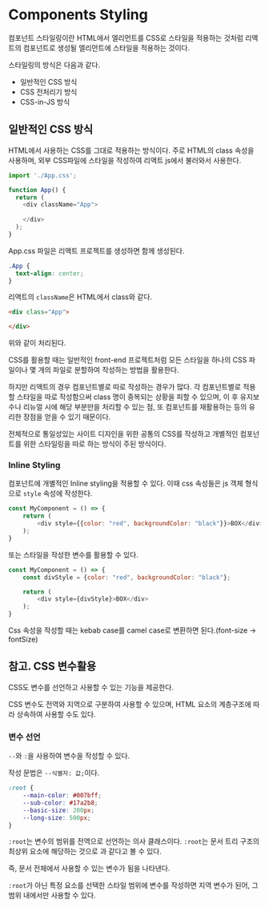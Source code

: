 # Components Styling
컴포넌트 스타일링이란 HTML에서 엘리먼트를 CSS로 스타일을 적용하는 것처럼 리액트의 컴포넌트로 생성될 엘리먼트에 스타일을 적용하는 것이다.

스타일링의 방식은 다음과 같다.
- 일반적인 CSS 방식
- CSS 전처리기 방식
- CSS-in-JS 방식

## 일반적인 CSS 방식
HTML에서 사용하는 CSS를 그대로 적용하는 방식이다. 주로 HTML의 class 속성을 사용하며, 외부 CSS파일에 스타일을 작성하여 리액트 js에서 불러와서 사용한다.

```javascript
import './App.css';

function App() {
  return (
    <div className="App">
	
    </div>
  );
}
```
App.css 파일은 리액트 프로젝트를 생성하면 함께 생성된다.

```css
.App {
  text-align: center;
}
```

리액트의 ``className``은 HTML에서 class와 같다.

```html
<div class="App">

</div>
```
위와 같이 처리된다.

CSS를 활용할 때는 일반적인 front-end 프로젝트처럼 모든 스타일을 하나의 CSS 파일이나 몇 개의 파일로 분할하여 작성하는 방법을 활용한다.

하지만 리액트의 경우 컴포넌트별로 따로 작성하는 경우가 많다. 각 컴포넌트별로 적용할 스타일을 따로 작성함으써 class 명이 중복되는 상황을 피할 수 있으며, 이 후 유지보수나 리뉴얼 시에 해당 부분만을 처리할 수 있는 점, 또 컴포넌트를 재활용하는 등의 유리한 장점을 얻을 수 있기 때문이다.

전체적으로 통일성있는 사이트 디자인을 위한 공통의 CSS를 작성하고 개별적인 컴포넌트를 위한 스타일링을 따로 하는 방식이 주된 방식이다.

### Inline Styling
컴포넌트에 개별적인 Inline styling을 적용할 수 있다. 이때 css 속성들은 js 객체 형식으로 ``style`` 속성에 작성한다.
```javascript
const MyComponent = () => {
	return (
		<div style={{color: "red", backgroundColor: "black"}}>BOX</div>
	);
}
```

또는 스타일을 작성한 변수를 활용할 수 있다.
```javascript
const MyComponent = () => {
	const divStyle = {color: "red", backgroundColor: "black"};

	return (
		<div style={divStyle}>BOX</div>
	);
}
```

Css 속성을 작성할 때는 kebab case를 camel case로 변환하면 된다.(font-size -> fontSize)


## 참고. CSS 변수활용
CSS도 변수를 선언하고 사용할 수 있는 기능을 제공한다.

CSS 변수도 전역와 지역으로 구분하여 사용할 수 있으며, HTML 요소의 계층구조에 따라 상속하여 사용할 수도 있다.

### 변수 선언
``--``와 ``:``을 사용하여 변수을 작성할 수 있다.

작성 문법은 ``--식별자: 값;``이다.

```css
:root {
	--main-color: #007bff;
	--sub-color: #17a2b8;
	--basic-size: 200px;
	--long-size: 500px;
}
```

``:root``는 변수의 범위를 전역으로 선언하는 의사 클래스이다. ``:root``는 문서 트리 구조의 최상위 요소에 해당하는 것으로 <html>과 같다고 볼 수 있다.

즉, 문서 전체에서 사용할 수 있는 변수가 됨을 나타낸다.

``:root``가 아닌 특정 요소를 선택한 스타일 범위에 변수를 작성하면 지역 변수가 된어, 그 범위 내에서만 사용할 수 있다.
